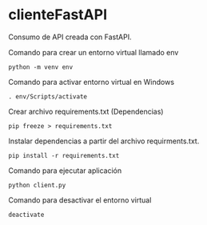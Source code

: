 # clienteFastAPI
Consumo de API creada con FastAPI. 

Comando para crear un entorno virtual llamado env
```shell
python -m venv env
```

Comando para activar entorno virtual en Windows
```shell
. env/Scripts/activate
```

Crear archivo requirements.txt (Dependencias)
```shell
pip freeze > requirements.txt
```

Instalar dependencias a partir del archivo requirments.txt.
```shell
pip install -r requirements.txt
```

Comando para ejecutar aplicación
```shell
python client.py
```

Comando para desactivar el entorno virtual
```shell
deactivate
```
